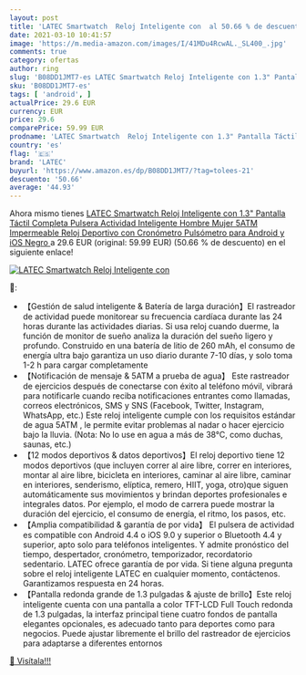 ```yaml
---
layout: post
title: 'LATEC Smartwatch  Reloj Inteligente con  al 50.66 % de descuento'
date: 2021-03-10 10:41:57
image: 'https://m.media-amazon.com/images/I/41MDu4RcwAL._SL400_.jpg'
comments: true
category: ofertas
author: ring
slug: 'B08DD1JMT7-es LATEC Smartwatch Reloj Inteligente con 1.3" Pantalla...'
sku: 'B08DD1JMT7-es'
tags: [ 'android', ]
actualPrice: 29.6 EUR
currency: EUR
price: 29.6
comparePrice: 59.99 EUR
prodname: 'LATEC Smartwatch  Reloj Inteligente con 1.3" Pantalla Táctil Completa  Pulsera Actividad Inteligente Hombre Mujer 5ATM Impermeable Reloj Deportivo con Cronómetro Pulsómetro para Android y iOS  Negro '
country: 'es'
flag: '🇪🇸'
brand: 'LATEC'
buyurl: 'https://www.amazon.es/dp/B08DD1JMT7/?tag=tolees-21'
descuento: '50.66'
average: '44.93'
---
```


Ahora mismo tienes [LATEC Smartwatch  Reloj Inteligente con 1.3" Pantalla Táctil Completa  Pulsera Actividad Inteligente Hombre Mujer 5ATM Impermeable Reloj Deportivo con Cronómetro Pulsómetro para Android y iOS  Negro ](https://www.amazon.es/dp/B08DD1JMT7/?tag=tolees-21) a 29.6 EUR (original: 59.99 EUR) (50.66 %  de descuento) en el siguiente enlace!

[![LATEC Smartwatch  Reloj Inteligente con ](https://m.media-amazon.com/images/I/41MDu4RcwAL._SL400_.jpg)](https://www.amazon.es/dp/B08DD1JMT7/?tag=tolees-21)

🔎:

- 【Gestión de salud inteligente & Batería de larga duración】El rastreador de actividad puede monitorear su frecuencia cardíaca durante las 24 horas durante las actividades diarias. Si usa reloj cuando duerme, la función de monitor de sueño analiza la duración del sueño ligero y profundo. Construido en una batería de litio de 260 mAh, el consumo de energía ultra bajo garantiza un uso diario durante 7-10 días, y solo toma 1-2 h para cargar completamente
- 【Notificación de mensaje & 5ATM a prueba de agua】 Este rastreador de ejercicios después de conectarse con éxito al teléfono móvil, vibrará para notificarle cuando reciba notificaciones entrantes como llamadas, correos electrónicos, SMS y SNS (Facebook, Twitter, Instagram, WhatsApp, etc.) Este reloj inteligente cumple con los requisitos estándar de agua 5ATM , le permite evitar problemas al nadar o hacer ejercicio bajo la lluvia. (Nota: No lo use en agua a más de 38°C, como duchas, saunas, etc.)
- 【12 modos deportivos & datos deportivos】El reloj deportivo tiene 12 modos deportivos (que incluyen correr al aire libre, correr en interiores, montar al aire libre, bicicleta en interiores, caminar al aire libre, caminar en interiores, senderismo, elíptica, remero, HIIT, yoga, otro)que siguen automáticamente sus movimientos y brindan deportes profesionales e integrales datos. Por ejemplo, el modo de carrera puede mostrar la duración del ejercicio, el consumo de energía, el ritmo, los pasos, etc.
- 【Amplia compatibilidad & garantía de por vida】 El pulsera de actividad es compatible con Android 4.4 o iOS 9.0 y superior o Bluetooth 4.4 y superior, apto solo para teléfonos inteligentes. Y admite pronóstico del tiempo, despertador, cronómetro, temporizador, recordatorio sedentario. LATEC ofrece garantía de por vida. Si tiene alguna pregunta sobre el reloj inteligente LATEC en cualquier momento, contáctenos. Garantizamos respuesta en 24 horas.
- 【Pantalla redonda grande de 1.3 pulgadas & ajuste de brillo】Este reloj inteligente cuenta con una pantalla a color TFT-LCD Full Touch redonda de 1.3 pulgadas, la interfaz principal tiene cuatro fondos de pantalla elegantes opcionales, es adecuado tanto para deportes como para negocios. Puede ajustar libremente el brillo del rastreador de ejercicios para adaptarse a diferentes entornos

[🛒 Visítala!!!](https://www.amazon.es/dp/B08DD1JMT7/?tag=tolees-21)
